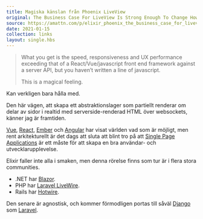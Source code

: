 ```yaml
---
title: Magiska känslan från Phoenix LiveView
original: The Business Case For LiveView Is Strong Enough To Change How You Staff Your Dev Team
source: https://amattn.com/p/elixir_phoenix_the_business_case_for_liveview_strong_enough_to_change_how_you_staff_your_dev_team.html
date: 2021-01-15
collection: links
layout: single.hbs
---
```


> What you get is the speed, responsiveness and UX performance exceeding that of a React/Vue/javascript front end framework against a server API, but you haven’t written a line of javascript.
>
> This is a magical feeling.

Kan verkligen bara hålla med.

Den här vägen, att skapa ett abstraktionslager som partiellt renderar om delar av sidor i realtid med serverside-renderad HTML över websockets, känner jag är framtiden.

[Vue][1], [React][2], [Ember][3] och [Angular][4] har visat världen vad som är möjligt, men rent arkitekturellt är det dags att
sluta att blint tro på att [Single Page Applications][7] är ett måste för att skapa en bra användar- och utvecklarupplevelse.

Elixir faller inte alla i smaken, men denna rörelse finns som tur är i flera stora communities.

- .NET har [Blazor][5].
- PHP har [Laravel LiveWire][10].
- Rails har [Hotwire][6].

Den senare är agnostisk, och kommer förmodligen
portas till såväl [Django][9] som [Laravel][8].

[1]: https://vuejs.org/
[2]: https://reactjs.org/
[3]: https://emberjs.com/
[4]: https://angular.io/
[5]: https://dotnet.microsoft.com/apps/aspnet/web-apps/blazor
[6]: https://hotwire.dev/
[7]: https://en.wikipedia.org/wiki/Single-page_application
[8]: https://github.com/jcergolj/hot-la-wire
[9]: https://github.com/hotwire-django/hotwire-django
[10]: https://laravel-livewire.com/
